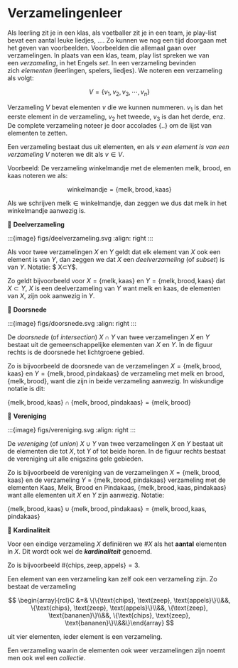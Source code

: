 # Verzamelingenleer

Als leerling zit je in een klas, als voetballer zit je in een team, je play-list bevat een aantal leuke liedjes, .... Zo kunnen we nog een tijd doorgaan met het geven van voorbeelden. Voorbeelden die allemaal gaan over verzamelingen. In plaats van een klas, team, play list spreken we van een *verzameling*, in het Engels *set*. In een verzameling bevinden zich *elementen* (leerlingen, spelers, liedjes). We noteren een verzameling als volgt:

$$
V=\{v_1,v_2,v_3,\cdots,v_n\}
$$

Verzameling $V$ bevat elementen $v$ die we kunnen nummeren. $v_{1}$ is dan het eerste element in de verzameling, $v_{2}$ het tweede, $v_{3}$ is dan het derde, enz. De complete verzameling noteer je door accolades $\{ .. \}$ om de lijst van elementen te zetten.

Een verzameling bestaat dus uit elementen, en als $v$ *een element is van een verzameling* $V$ noteren we dit als $v \in V$. 

Voorbeeld: De verzameling winkelmandje met de elementen melk, brood, en kaas noteren we als:

$$
\text{winkelmandje} = \{\text{melk}, \text{brood}, \text{kaas}\}
$$

Als we schrijven $\text{melk} \in \text{winkelmandje}$, dan zeggen we dus dat melk in het winkelmandje aanwezig is.


🚨 **Deelverzameling**

:::{image} figs/deelverzameling.svg
:align: right
:::

Als voor twee verzamelingen $X$ en $Y$ geldt dat elk element van $X$ ook een element is van $Y$, 
dan zeggen we dat $X$ een *deelverzameling* (of *subset*) is van $Y$. Notatie: $ X⊂Y$.

Zo geldt bijvoorbeeld voor $X=\{\text{melk},\text{kaas}\}$ en $Y=\{\text{melk},\text{brood},\text{kaas}\}$ 
dat $X ⊂ Y$, $X$ is een deelverzameling van $Y$ want melk en kaas, 
de elementen van $X$, zijn ook aanwezig in $Y$.

🚨 **Doorsnede**

:::{image} figs/doorsnede.svg
:align: right
:::

De *doorsnede* (of *intersection*) $X∩Y$ van twee verzamelingen $X$ en $Y$ bestaat uit de gemeenschappelijke elementen van $X$ en $Y$. In de figuur rechts is de doorsnede het lichtgroene gebied.

Zo is bijvoorbeeld de doorsnede van de verzamelingen $X = \{\text{melk}, \text{brood}, \text{kaas}\}$ en $Y = \{\text{melk}, \text{brood}, \text{pindakaas}\}$ de verzameling met melk en brood, $\{\text{melk}, \text{brood}\}$, want die zijn in beide verzameling aanwezig. In wiskundige notatie is dit:

$\{\text{melk}, \text{brood}, \text{kaas}\} \cap \{\text{melk}, \text{brood}, \text{pindakaas}\} = \{\text{melk}, \text{brood}\}$
    
🚨 **Vereniging**

:::{image} figs/vereniging.svg
:align: right
:::

De *vereniging* (of *union*) $X∪Y$ van twee verzamelingen $X$ en $Y$ bestaat uit de elementen die tot $X$, tot $Y$ of tot beide horen. In de figuur rechts bestaat de vereniging uit alle enigszins gele gebieden.

Zo is bijvoorbeeld de vereniging van de verzamelingen  $X = \{\text{melk}, \text{brood}, \text{kaas}\}$  en de verzameling $Y = \{\text{melk}, \text{brood}, \text{pindakaas}\}$ verzameling met de elementen Kaas, Melk, Brood en Pindakaas, $\{\text{melk}, \text{brood}, \text{kaas}, \text{pindakaas}\}$ want alle elementen uit $X$ en $Y$ zijn aanwezig. Notatie:

$\{\text{melk}, \text{brood}, \text{kaas}\} \cup \{\text{melk}, \text{brood}, \text{pindakaas}\} = \{\text{melk}, \text{brood}, \text{kaas}, \text{pindakaas}\}$

    
🚨 **Kardinaliteit**

Voor een eindige verzameling $X$ definiëren we $\#X$ als het **aantal** elementen in $X$. Dit wordt ook wel de ***kardinaliteit*** genoemd.

Zo is bijvoorbeeld $\#\{\text{chips}, \text{zeep}, \text{appels}\}=3$.

Een element van een verzameling kan zelf ook een verzameling zijn. Zo bestaat de verzameling 

$$
\begin{array}{rcl}C &=& \{\{\text{chips}, \text{zeep}, \text{appels}\}\\&&, \{\text{chips}, \text{zeep}, \text{appels}\}\\&&, \{\text{zeep}, \text{bananen}\}\\&&, \{\text{chips}, \text{zeep}, \text{bananen}\}\\&&\}\end{array}
$$

uit vier elementen, ieder element is een verzameling. 

Een verzameling waarin de elementen ook weer verzamelingen zijn noemt men ook wel een *collectie*.
